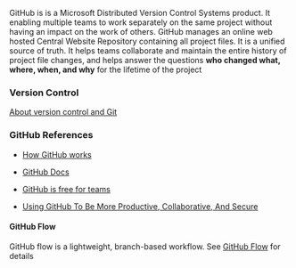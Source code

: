 <!-- ### Overview -->
GitHub is is a Microsoft Distributed Version Control Systems product. It enabling multiple teams to work separately on the same project without having an impact on the work of others. GitHub manages an online web hosted Central Website Repository containing all project files. It is a unified source of truth. It helps teams collaborate and maintain the entire history of project file changes, and helps answer the questions **who changed what, where, when, and why** for the lifetime of the project


### Version Control

[About version control and Git](https://docs.github.com/en/get-started/using-git/about-git#about-version-control-and-git)

### GitHub References

- [How GitHub works](https://docs.github.com/en/get-started/using-git/about-git#how-github-works)

- [GitHub Docs](https://docs.github.com/en)

- [GitHub is free for teams](https://github.blog/2020-04-14-github-is-now-free-for-teams/)

- [Using GitHub To Be More Productive, Collaborative, And Secure](https://github.blog/2022-12-20-how-we-use-github-to-be-more-productive-collaborative-and-secure/)

#### GitHub Flow

GitHub flow is a lightweight, branch-based workflow. See [GitHub Flow](https://docs.github.com/en/get-started/quickstart/github-flow) for details

